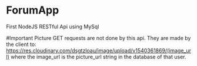 # ForumApp
First NodeJS RESTful Api using MySql


#Important
Picture GET requests are not done by this api. They are made by the client to:
https://res.cloudinary.com/dsgtzloau/image/upload/v1540361869/(image_url) where the image_url is the 
picture_url string in the database of that user.